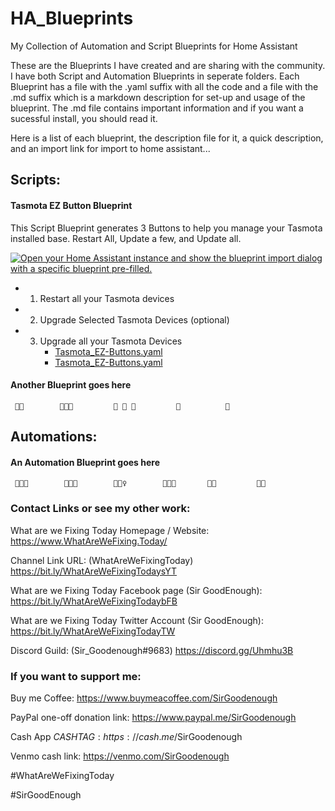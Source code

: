 # HA_Blueprints
My Collection of Automation and Script Blueprints for Home Assistant

These are the Blueprints I have created and are sharing with the community.  I have both Script and Automation Blueprints in seperate folders.  Each Blueprint has a file with the .yaml suffix with all the code and a file with the .md suffix which is a markdown description for set-up and usage of the blueprint.  The .md file contains important information and if you want a sucessful install, you should read it.

Here is a list of each blueprint, the description file for it, a quick description, and an import link for import to home assistant...

## Scripts:
#### Tasmota EZ Button Blueprint

This Script Blueprint generates 3 Buttons to help you manage your Tasmota installed base.  Restart All, Update a few, and Update all.

[![Open your Home Assistant instance and show the blueprint import dialog with a specific blueprint pre-filled.](https://my.home-assistant.io/badges/blueprint_import.svg)](https://my.home-assistant.io/redirect/blueprint_import/?blueprint_url=https%3A%2F%2Fgithub.com%2FSirGoodenough%2FHA_Blueprints%2Fblob%2Fmaster%2FScripts%2FTasmota_EZ-Buttons.yaml)

* 1) Restart all your Tasmota devices
* 2) Upgrade Selected Tasmota Devices (optional)
* 3) Upgrade all your Tasmota Devices
     * [Tasmota_EZ-Buttons.yaml](https://github.com/SirGoodenough/HA_Blueprints/blob/master/Scripts/Tasmota_EZ-Buttons.md)
     * [Tasmota_EZ-Buttons.yaml](https://github.com/SirGoodenough/HA_Blueprints/blob/master/Scripts/Tasmota_EZ-Buttons.yaml)

#### Another Blueprint goes here

     🛌🏾        🧑🏿‍🚒         🙈 🙉 🙊         🎲          🦠

## Automations:
#### An Automation Blueprint goes here

     🧑🏻‍🍳        👨🏻‍🎓        🧚🏻‍♀️        👨🏻‍🦼       🕵🏼         🥷🏼


### Contact Links or see my other work:

What are we Fixing Today Homepage / Website: https://www.WhatAreWeFixing.Today/

Channel Link URL: (WhatAreWeFixingToday) https://bit.ly/WhatAreWeFixingTodaysYT

What are we Fixing Today Facebook page (Sir GoodEnough): https://bit.ly/WhatAreWeFixingTodaybFB

What are we Fixing Today Twitter Account (Sir GoodEnough): https://bit.ly/WhatAreWeFixingTodayTW

Discord Guild: (Sir_Goodenough#9683) https://discord.gg/Uhmhu3B

### If you want to support me:

Buy me Coffee: https://www.buymeacoffee.com/SirGoodenough

PayPal one-off donation link: https://www.paypal.me/SirGoodenough

Cash App $CASHTAG: https://cash.me/$SirGoodenough

Venmo cash link: https://venmo.com/SirGoodenough

#WhatAreWeFixingToday

#SirGoodEnough